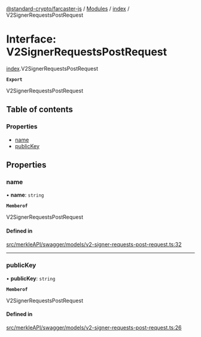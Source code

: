 [@standard-crypto/farcaster-js](../README.md) / [Modules](../modules.md) / [index](../modules/index.md) / V2SignerRequestsPostRequest

# Interface: V2SignerRequestsPostRequest

[index](../modules/index.md).V2SignerRequestsPostRequest

**`Export`**

V2SignerRequestsPostRequest

## Table of contents

### Properties

- [name](index.V2SignerRequestsPostRequest.md#name)
- [publicKey](index.V2SignerRequestsPostRequest.md#publickey)

## Properties

### name

• **name**: `string`

**`Memberof`**

V2SignerRequestsPostRequest

#### Defined in

[src/merkleAPI/swagger/models/v2-signer-requests-post-request.ts:32](https://github.com/standard-crypto/farcaster-js/blob/main/src/merkleAPI/swagger/models/v2-signer-requests-post-request.ts#L32)

___

### publicKey

• **publicKey**: `string`

**`Memberof`**

V2SignerRequestsPostRequest

#### Defined in

[src/merkleAPI/swagger/models/v2-signer-requests-post-request.ts:26](https://github.com/standard-crypto/farcaster-js/blob/main/src/merkleAPI/swagger/models/v2-signer-requests-post-request.ts#L26)
